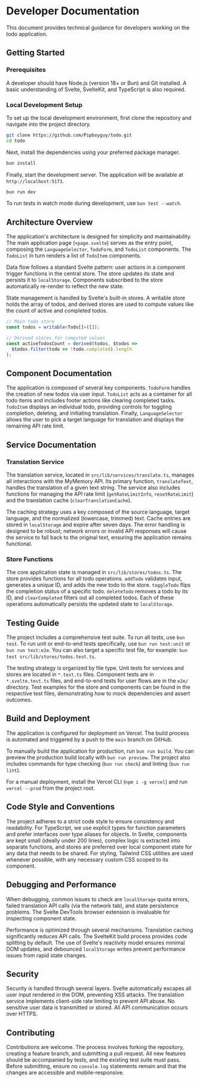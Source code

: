 # Developer Documentation

This document provides technical guidance for developers working on the todo application.

## Getting Started

### Prerequisites

A developer should have Node.js (version 18+ or Bun) and Git installed. A basic understanding of Svelte, SvelteKit, and TypeScript is also required.

### Local Development Setup

To set up the local development environment, first clone the repository and navigate into the project directory.

```bash
git clone https://github.com/Pipboyguy/todo.git
cd todo
```

Next, install the dependencies using your preferred package manager.

```bash
bun install
```

Finally, start the development server. The application will be available at `http://localhost:5173`.

```bash
bun run dev
```

To run tests in watch mode during development, use `bun test --watch`.

## Architecture Overview

The application's architecture is designed for simplicity and maintainability. The main application page (`+page.svelte`) serves as the entry point, composing the `LanguageSelector`, `TodoForm`, and `TodoList` components. The `TodoList` in turn renders a list of `TodoItem` components.

Data flow follows a standard Svelte pattern: user actions in a component trigger functions in the central store. The store updates its state and persists it to `localStorage`. Components subscribed to the store automatically re-render to reflect the new state.

State management is handled by Svelte's built-in stores. A writable store holds the array of todos, and derived stores are used to compute values like the count of active and completed todos.

```typescript
// Main todo store
const todos = writable<Todo[]>([]);

// Derived stores for computed values
const activeTodosCount = derived(todos, $todos => 
  $todos.filter(todo => !todo.completed).length
);
```

## Component Documentation

The application is composed of several key components. `TodoForm` handles the creation of new todos via user input. `TodoList` acts as a container for all todo items and includes footer actions like clearing completed tasks. `TodoItem` displays an individual todo, providing controls for toggling completion, deleting, and initiating translation. Finally, `LanguageSelector` allows the user to pick a target language for translation and displays the remaining API rate limit.

## Service Documentation

### Translation Service

The translation service, located in `src/lib/services/translate.ts`, manages all interactions with the MyMemory API. Its primary function, `translateText`, handles the translation of a given text string. The service also includes functions for managing the API rate limit (`getRateLimitInfo`, `resetRateLimit`) and the translation cache (`clearTranslationCache`).

The caching strategy uses a key composed of the source language, target language, and the normalized (lowercase, trimmed) text. Cache entries are stored in `localStorage` and expire after seven days. The error handling is designed to be robust; network errors or invalid API responses will cause the service to fall back to the original text, ensuring the application remains functional.

### Store Functions

The core application state is managed in `src/lib/stores/todos.ts`. The store provides functions for all todo operations. `addTodo` validates input, generates a unique ID, and adds the new todo to the store. `toggleTodo` flips the completion status of a specific todo. `deleteTodo` removes a todo by its ID, and `clearCompleted` filters out all completed todos. Each of these operations automatically persists the updated state to `localStorage`.

## Testing Guide

The project includes a comprehensive test suite. To run all tests, use `bun test`. To run unit or end-to-end tests specifically, use `bun run test:unit` or `bun run test:e2e`. You can also target a specific test file, for example: `bun test src/lib/stores/todos.test.ts`.

The testing strategy is organized by file type. Unit tests for services and stores are located in `*.test.ts` files. Component tests are in `*.svelte.test.ts` files, and end-to-end tests for user flows are in the `e2e/` directory. Test examples for the store and components can be found in the respective test files, demonstrating how to mock dependencies and assert outcomes.

## Build and Deployment

The application is configured for deployment on Vercel. The build process is automated and triggered by a push to the `main` branch on GitHub.

To manually build the application for production, run `bun run build`. You can preview the production build locally with `bun run preview`. The project also includes commands for type checking (`bun run check`) and linting (`bun run lint`).

For a manual deployment, install the Vercel CLI (`npm i -g vercel`) and run `vercel --prod` from the project root.

## Code Style and Conventions

The project adheres to a strict code style to ensure consistency and readability. For TypeScript, we use explicit types for function parameters and prefer interfaces over type aliases for objects. In Svelte, components are kept small (ideally under 200 lines), complex logic is extracted into separate functions, and stores are preferred over local component state for any data that needs to be shared. For styling, Tailwind CSS utilities are used whenever possible, with any necessary custom CSS scoped to its component.

## Debugging and Performance

When debugging, common issues to check are `localStorage` quota errors, failed translation API calls (via the network tab), and state persistence problems. The Svelte DevTools browser extension is invaluable for inspecting component state.

Performance is optimized through several mechanisms. Translation caching significantly reduces API calls. The SvelteKit build process provides code splitting by default. The use of Svelte's reactivity model ensures minimal DOM updates, and debounced `localStorage` writes prevent performance issues from rapid state changes.

## Security

Security is handled through several layers. Svelte automatically escapes all user input rendered in the DOM, preventing XSS attacks. The translation service implements client-side rate limiting to prevent API abuse. No sensitive user data is transmitted or stored. All API communication occurs over HTTPS.

## Contributing

Contributions are welcome. The process involves forking the repository, creating a feature branch, and submitting a pull request. All new features should be accompanied by tests, and the existing test suite must pass. Before submitting, ensure no `console.log` statements remain and that the changes are accessible and mobile-responsive.